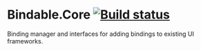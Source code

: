 # Bindable.Core [![Build status](https://ci.appveyor.com/api/projects/status/ggdsi7eek8sgfouw?svg=true)](https://ci.appveyor.com/project/jacob-ebey/bindable)
Binding manager and interfaces for adding bindings to existing UI frameworks.
